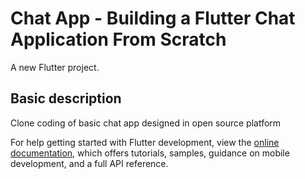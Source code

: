 # Chat App - Building a Flutter Chat Application From Scratch

A new Flutter project.

## Basic description

Clone coding of basic chat app designed in open source platform

For help getting started with Flutter development, view the
[online documentation](https://docs.flutter.dev/), which offers tutorials,
samples, guidance on mobile development, and a full API reference.
